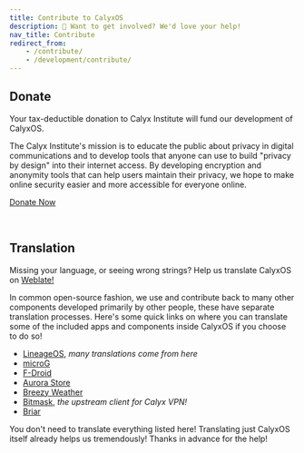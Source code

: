 ```yaml
---
title: Contribute to CalyxOS
description: 💁 Want to get involved? We'd love your help!
nav_title: Contribute
redirect_from:
    - /contribute/
    - /development/contribute/
---
```


## Donate

Your tax-deductible donation to Calyx Institute will fund our development of CalyxOS.

The Calyx Institute's mission is to educate the public about privacy in digital communications and to develop tools that anyone can use to build "privacy by design" into their internet access. By developing encryption and anonymity tools that can help users maintain their privacy, we hope to make online security easier and more accessible for everyone online.

<a class="btn btn-outline-secondary" href="https://members.calyxinstitute.org/donate">Donate Now</a>

<br />

## Translation

Missing your language, or seeing wrong strings?
Help us translate CalyxOS on [Weblate!](https://hosted.weblate.org/projects/calyxos)

In common open-source fashion, we use and contribute back to many other components developed primarily by other people, these have separate translation processes. Here's some quick links on where you can translate some of the included apps and components inside CalyxOS if you choose to do so!

* [LineageOS](https://wiki.lineageos.org/how-to/translate), *many translations come from here*
* [microG](https://github.com/microg/GmsCore/blob/master/TRANSLATION.md)
* [F-Droid](https://hosted.weblate.org/projects/f-droid/)
* [Aurora Store](https://hosted.weblate.org/projects/aurora-store)
* [Breezy Weather](https://hosted.weblate.org/projects/breezy-weather/breezy-weather-android/#information)
* [Bitmask](https://explore.transifex.com/otf/bitmask/), *the upstream client for Calyx VPN!*
* [Briar](https://explore.transifex.com/otf/briar/)

You don't need to translate everything listed here! Translating just CalyxOS itself already helps us tremendously!
Thanks in advance for the help!
